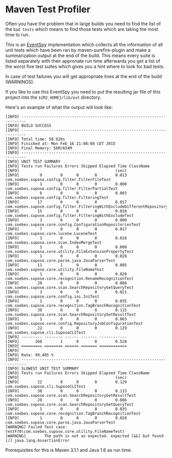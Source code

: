 # Maven Test Profiler

Often you have the problem that in large builds you need to find
the list of the `bad tests` which means to find those tests
which are taking the most time to run.

This is an [EventSpy][1] implementation which collects all the information
of all unit tests which have been ran by maven-surefire-plugin
and make a summarization output at the end of the build.
This means every suite is listed separately with their approriate 
run time afterwards you get a list of the worst five test suites
which gives you a hint where to look for bad tests.

In case of test failures you will get appropriate lines at the end of the
build (WARNINGS).

If you like to use this EventSpy you need to put the resulting jar
file of this project into the `${M2_HOME}/lib/ext` directory.

Here's an example of what the output will look like:

```
[INFO] ------------------------------------------------------------------------
[INFO] BUILD SUCCESS
[INFO] ------------------------------------------------------------------------
[INFO] Total time: 50.828s
[INFO] Finished at: Mon Feb 16 21:08:08 CET 2015
[INFO] Final Memory: 56M/654M
[INFO] ------------------------------------------------------------------------
[INFO] UNIT TEST SUMMARY
[INFO] Tests run Failures Errors Skipped Elapsed Time ClassName
[INFO]                                          (sec)
[INFO]         9        0      0       0        0.013 com.soebes.supose.config.filter.FilterFileTest
[INFO]         1        0      0       0        0.000 com.soebes.supose.config.filter.FilterPartialTest
[INFO]         6        0      0       0        0.003 com.soebes.supose.config.filter.FilteringTest
[INFO]        17        0      0       0        0.017 com.soebes.supose.config.filter.FilteringWithExcludeDifferentRepositoryIdTest
[INFO]        15        0      0       0        0.018 com.soebes.supose.config.filter.FilteringWithExcludeTest
[INFO]         3        0      0       0        0.000 com.soebes.supose.core.config.ConfigurationRepositoriesTest
[INFO]         7        0      0       0        0.017 com.soebes.supose.core.lucene.LuceneTest
[INFO]         3        0      0       0        0.018 com.soebes.supose.core.scan.IndexMergeTest
[INFO]         1        0      0       0        0.000 com.soebes.supose.core.utility.FileExtensionPropertyTest
[INFO]         1        0      0       0        0.028 com.soebes.supose.core.parse.java.JavaParserTest
[INFO]        11        1      0       0        0.005 com.soebes.supose.core.utility.FileNameTest
[INFO]         1        0      0       0        0.020 com.soebes.supose.core.recognition.RenameRecognitionTest
[INFO]        28        0      0       0        0.086 com.soebes.supose.core.scan.SearchRepositoryGetQueryTest
[INFO]         3        0      0       0        0.021 com.soebes.supose.core.config.ini.IniTest
[INFO]         1        0      0       0        0.035 com.soebes.supose.core.recognition.TagBranchRecognitionTest
[INFO]        38        0      0       0        0.115 com.soebes.supose.core.scan.SearchRepositoryGetResultTest
[INFO]         1        0      0       0        0.003 com.soebes.supose.core.config.RepositoryJobConfigurationTest
[INFO]        22        0      0       0        0.129 com.soebes.supose.cli.SuposeCLITest
[INFO] --------- -------- ------ ------- ------------
[INFO]       168        1      0       0        0.528
[INFO] ========= ======== ====== ======= ============
[INFO]
[INFO] Rate: 99.405 %
[INFO] ------------------------------------------------------------------------
[INFO] SLOWEST UNIT TEST SUMMARY
[INFO] Tests run Failures Errors Skipped Elapsed Time ClassName
[INFO]                                          (sec)
[INFO]        22        0      0       0        0.129 com.soebes.supose.cli.SuposeCLITest
[INFO]        38        0      0       0        0.115 com.soebes.supose.core.scan.SearchRepositoryGetResultTest
[INFO]        28        0      0       0        0.086 com.soebes.supose.core.scan.SearchRepositoryGetQueryTest
[INFO]         1        0      0       0        0.035 com.soebes.supose.core.recognition.TagBranchRecognitionTest
[INFO]         1        0      0       0        0.028 com.soebes.supose.core.parse.java.JavaParserTest
[WARNING] Failed Test case: testF70(com.soebes.supose.core.utility.FileNameTest)
[WARNING]        The path is not as expected. expected [&&] but found [/] java.lang.AssertionError
```

Prerequisites for this is Maven 3.1.1 and Java 1.6 as run time.

[1]: http://maven.apache.org/ref/3.0.3/maven-core/apidocs/org/apache/maven/eventspy/AbstractEventSpy.html

